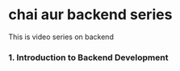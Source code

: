# chai aur backend series

This is video series on backend

### 1. Introduction to Backend Development
